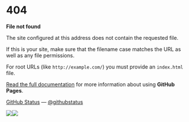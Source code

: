 # 404

**File not found**

The site configured at this address does not
contain the requested file.


If this is your site, make sure that the filename case matches the URL
as well as any file permissions.

For root URLs (like `http://example.com/`) you must provide an
`index.html` file.


[Read the full documentation](https://help.github.com/pages/)
for more information about using **GitHub Pages**.


[GitHub Status](https://githubstatus.com/) —
[@githubstatus](https://twitter.com/githubstatus)

[![](<Base64-Image-Removed>)](https://rubim1.github.io/)[![](<Base64-Image-Removed>)](https://rubim1.github.io/)